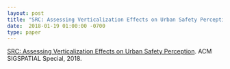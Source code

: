```yaml
---
layout: post
title: "SRC: Assessing Verticalization Effects on Urban Safety Perception"
date:  2018-01-19 01:00:00 -0700
type: paper
---
```

[SRC: Assessing Verticalization Effects on Urban Safety Perception](http://www.sigspatial.org/sigspatial-special-issues/sigspatial-special-volume-9-number-3-november-2017/08-SRC6.pdf). ACM SIGSPATIAL Special, 2018.